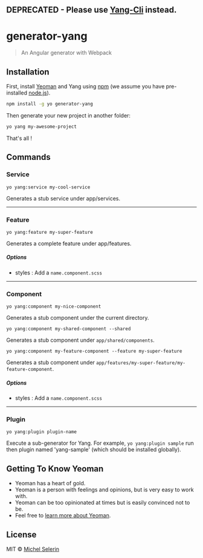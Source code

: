 **DEPRECATED - Please use [Yang-Cli](https://github.com/mselerin/yang-cli) instead.**
---


# generator-yang
> An Angular generator with Webpack

## Installation

First, install [Yeoman](http://yeoman.io) and Yang using [npm](https://www.npmjs.com/) (we assume you have pre-installed [node.js](https://nodejs.org/)).

```bash
npm install -g yo generator-yang
```

Then generate your new project in another folder:

```bash
yo yang my-awesome-project
```

That's all !


## Commands
### Service
    yo yang:service my-cool-service
Generates a stub service under app/services.


***
### Feature
    yo yang:feature my-super-feature
Generates a complete feature under app/features.

##### Options
* styles : Add a `name.component.scss`


***
### Component
    yo yang:component my-nice-component
Generates a stub component under the current directory.

    yo yang:component my-shared-component --shared
Generates a stub component under `app/shared/components`.

    yo yang:component my-feature-component --feature my-super-feature
Generates a stub component under `app/features/my-super-feature/my-feature-component`.

##### Options
* styles : Add a `name.component.scss`


***
### Plugin
    yo yang:plugin plugin-name
Execute a sub-generator for Yang.
For example, `yo yang:plugin sample` run then plugin named 'yang-sample' (which should be installed globally). 


## Getting To Know Yeoman

 * Yeoman has a heart of gold.
 * Yeoman is a person with feelings and opinions, but is very easy to work with.
 * Yeoman can be too opinionated at times but is easily convinced not to be.
 * Feel free to [learn more about Yeoman](http://yeoman.io/).

## License

MIT © [Michel Selerin]()


[npm-image]: https://badge.fury.io/js/generator-yang.svg
[npm-url]: https://npmjs.org/package/generator-yang
[travis-image]: https://travis-ci.org/mselerin/generator-yang.svg?branch=master
[travis-url]: https://travis-ci.org/mselerin/generator-yang
[daviddm-image]: https://david-dm.org/mselerin/generator-yang.svg?theme=shields.io
[daviddm-url]: https://david-dm.org/mselerin/generator-yang
